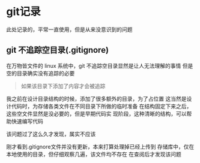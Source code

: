 # git记录

此处记录的，平常一直使用，但是从来没意识到的问题

## git 不追踪空目录(.gitignore)

在万物皆文件的 linux 系统中，git 不追踪空目录显然是让人无法理解的事情
但是空的目录确实没有追踪的必要

> 如果该目录下添加了内容才会被追踪

我之前在设计目录结构的时候，添加了很多额外的目录，为了占位置
这当然是设计代码时，为存储各类文件在不同目录下所做的临时准备
在结构固定下来之后，这些空文件显然是没必要的，但是早期代码实
现阶段，这种清晰的结构，可以帮助快速编写代码

该问题过了这么久才发现，属实不应该

刚才看到.gitignore文件并没有更新，本来打算处理掉已经上传到
存储库中，仅在本地使用的目录，但仔细观察几遍，该文件均不存在
在查阅后才发现该问题
